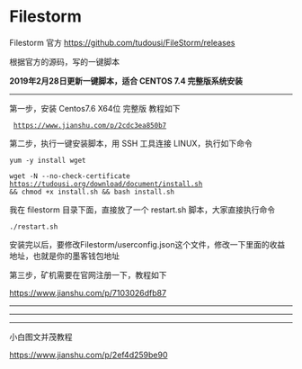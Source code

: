 # Filestorm


Filestorm 官方    https://github.com/tudousi/FileStorm/releases

根据官方的源码，写的一键脚本

<b>2019年2月28日更新一键脚本，适合 CENTOS 7.4 完整版系统安装</b>

-----------------------------------------------------------------------------------------------------
 
第一步，安装 Centos7.6 X64位 完整版 教程如下

<code> https://www.jianshu.com/p/2cdc3ea850b7 </code>

第二步，执行一键安装脚本，用 SSH 工具连接 LINUX，执行如下命令

<code>yum -y install wget</code>

<code>wget -N --no-check-certificate https://tudousi.org/download/document/install.sh && chmod +x install.sh && bash install.sh</code>

我在 filestorm 目录下面，直接放了一个 restart.sh 脚本，大家直接执行命令

<code>./restart.sh</code>


安装完以后，要修改Filestorm/userconfig.json这个文件，修改一下里面的收益地址，也就是你的墨客钱包地址

第三步，矿机需要在官网注册一下，教程如下

https://www.jianshu.com/p/7103026dfb87


-----------------------------------------------------------------------------------------------------
-----------------------------------------------------------------------------------------------------
-----------------------------------------------------------------------------------------------------

小白图文并茂教程

https://www.jianshu.com/p/2ef4d259be90
